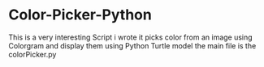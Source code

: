# Color-Picker-Python
This is a very interesting Script i wrote it picks color from an image using Colorgram and display them using Python Turtle model
the main file is the colorPicker.py
